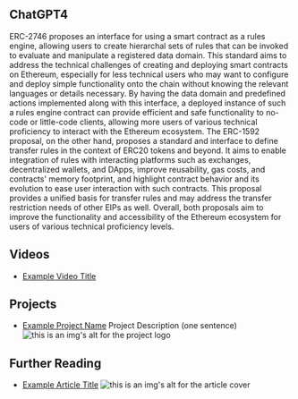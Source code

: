 ## ChatGPT4

ERC-2746 proposes an interface for using a smart contract as a rules engine, allowing users to create hierarchal sets of rules that can be invoked to evaluate and manipulate a registered data domain. This standard aims to address the technical challenges of creating and deploying smart contracts on Ethereum, especially for less technical users who may want to configure and deploy simple functionality onto the chain without knowing the relevant languages or details necessary. By having the data domain and predefined actions implemented along with this interface, a deployed instance of such a rules engine contract can provide efficient and safe functionality to no-code or little-code clients, allowing more users of various technical proficiency to interact with the Ethereum ecosystem. The ERC-1592 proposal, on the other hand, proposes a standard and interface to define transfer rules in the context of ERC20 tokens and beyond. It aims to enable integration of rules with interacting platforms such as exchanges, decentralized wallets, and DApps, improve reusability, gas costs, and contracts' memory footprint, and highlight contract behavior and its evolution to ease user interaction with such contracts. This proposal provides a unified basis for transfer rules and may address the transfer restriction needs of other EIPs as well. Overall, both proposals aim to improve the functionality and accessibility of the Ethereum ecosystem for users of various technical proficiency levels.

## Videos

- [Example Video Title](https://www.youtube.com/watch?v=TDGq4aeevgY)

## Projects

- [Example Project Name](https://xxxx.xxx/xxxxx) Project Description (one sentence) ![this is an img's alt for the project logo](https://xxxx.xxx/project-logo.xxx)

## Further Reading

- [Example Article Title](https://xxxx.xxx/xxxxx) ![this is an img's alt for the article cover](https://xxxx.xxx/article-cover.xxx)
